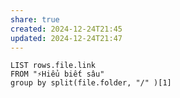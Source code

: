 ```yaml
---
share: true
created: 2024-12-24T21:45
updated: 2024-12-24T21:47
---
```

```dataview
LIST rows.file.link
FROM "⚡Hiểu biết sâu"
group by split(file.folder, "/" )[1]
```